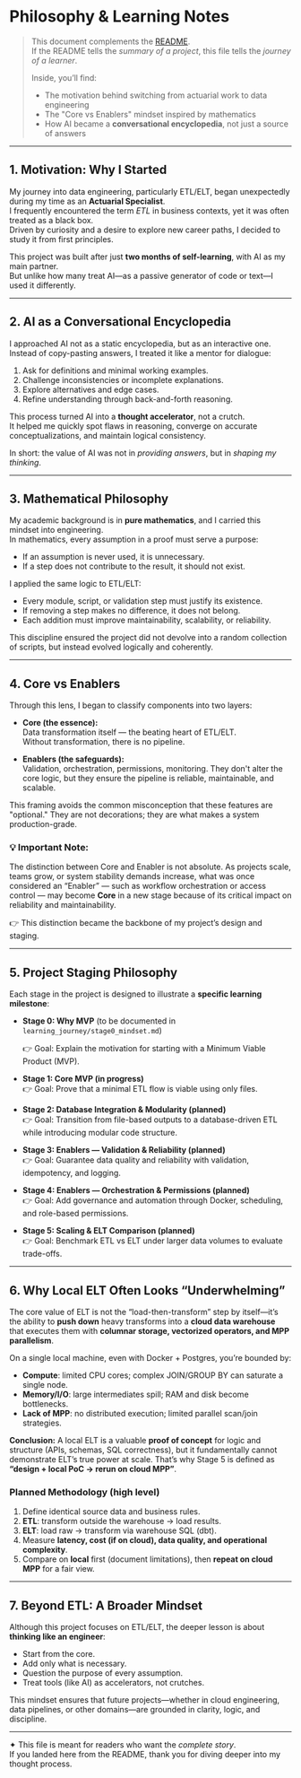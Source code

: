 # Philosophy & Learning Notes

> This document complements the [README](../README.md).  
> If the README tells the *summary of a project*, this file tells the *journey of a learner*.  
> 
> Inside, you’ll find:  
> - The motivation behind switching from actuarial work to data engineering  
> - The "Core vs Enablers" mindset inspired by mathematics  
> - How AI became a **conversational encyclopedia**, not just a source of answers

---

## 1. Motivation: Why I Started
My journey into data engineering, particularly ETL/ELT, began unexpectedly during my time as an **Actuarial Specialist**.  
I frequently encountered the term *ETL* in business contexts, yet it was often treated as a black box.  
Driven by curiosity and a desire to explore new career paths, I decided to study it from first principles.  

This project was built after just **two months of self-learning**, with AI as my main partner.  
But unlike how many treat AI—as a passive generator of code or text—I used it differently.

---

## 2. AI as a Conversational Encyclopedia
I approached AI not as a static encyclopedia, but as an interactive one.  
Instead of copy-pasting answers, I treated it like a mentor for dialogue:  

1. Ask for definitions and minimal working examples.  
2. Challenge inconsistencies or incomplete explanations.  
3. Explore alternatives and edge cases.  
4. Refine understanding through back-and-forth reasoning.  

This process turned AI into a **thought accelerator**, not a crutch.  
It helped me quickly spot flaws in reasoning, converge on accurate conceptualizations, and maintain logical consistency.  

In short: the value of AI was not in *providing answers*, but in *shaping my thinking*.

---

## 3. Mathematical Philosophy
My academic background is in **pure mathematics**, and I carried this mindset into engineering.  
In mathematics, every assumption in a proof must serve a purpose:  

- If an assumption is never used, it is unnecessary.  
- If a step does not contribute to the result, it should not exist.  

I applied the same logic to ETL/ELT:  

- Every module, script, or validation step must justify its existence.  
- If removing a step makes no difference, it does not belong.  
- Each addition must improve maintainability, scalability, or reliability.  

This discipline ensured the project did not devolve into a random collection of scripts, but instead evolved logically and coherently.

---

## 4. Core vs Enablers
Through this lens, I began to classify components into two layers:  

- **Core (the essence):**  
  Data transformation itself — the beating heart of ETL/ELT.  
  Without transformation, there is no pipeline.  

- **Enablers (the safeguards):**  
  Validation, orchestration, permissions, monitoring. They don't alter the core logic, but they ensure the pipeline is reliable, maintainable, and scalable.   

This framing avoids the common misconception that these features are "optional."
They are not decorations; they are what makes a system production-grade.

### 💡 Important Note:  
The distinction between Core and Enabler is not absolute. As projects scale, teams grow, or system stability demands increase, what was once considered an “Enabler” — such as workflow orchestration or access control — may become **Core** in a new stage because of its critical impact on reliability and maintainability.  

👉 This distinction became the backbone of my project’s design and staging.

---

## 5. Project Staging Philosophy
Each stage in the project is designed to illustrate a **specific learning milestone**:

- **Stage 0: Why MVP** (to be documented in `learning_journey/stage0_mindset.md`)

  👉 Goal: Explain the motivation for starting with a Minimum Viable Product (MVP).

- **Stage 1: Core MVP (in progress)**  
  👉 Goal: Prove that a minimal ETL flow is viable using only files.  

- **Stage 2: Database Integration & Modularity (planned)**  
  👉 Goal: Transition from file-based outputs to a database-driven ETL while introducing modular code structure.  

- **Stage 3: Enablers — Validation & Reliability (planned)**  
  👉 Goal: Guarantee data quality and reliability with validation, idempotency, and logging.  

- **Stage 4: Enablers — Orchestration & Permissions (planned)**  
  👉 Goal: Add governance and automation through Docker, scheduling, and role-based permissions.  

- **Stage 5: Scaling & ELT Comparison (planned)**  
  👉 Goal: Benchmark ETL vs ELT under larger data volumes to evaluate trade-offs.  

---

## 6. Why Local ELT Often Looks “Underwhelming”
The core value of ELT is not the “load-then-transform” step by itself—it’s the ability to **push down** heavy transforms into a **cloud data warehouse** that executes them with **columnar storage, vectorized operators, and MPP parallelism**.

On a single local machine, even with Docker + Postgres, you’re bounded by:
- **Compute**: limited CPU cores; complex JOIN/GROUP BY can saturate a single node.  
- **Memory/I/O**: large intermediates spill; RAM and disk become bottlenecks.  
- **Lack of MPP**: no distributed execution; limited parallel scan/join strategies.  

**Conclusion:** A local ELT is a valuable **proof of concept** for logic and structure (APIs, schemas, SQL correctness), but it fundamentally cannot demonstrate ELT’s true power at scale. 
That’s why Stage 5 is defined as **“design + local PoC → rerun on cloud MPP”**.

### Planned Methodology (high level)
1. Define identical source data and business rules.  
2. **ETL**: transform outside the warehouse → load results.  
3. **ELT**: load raw → transform via warehouse SQL (dbt).  
4. Measure **latency, cost (if on cloud), data quality, and operational complexity**.  
5. Compare on **local** first (document limitations), then **repeat on cloud MPP** for a fair view.

---

## 7. Beyond ETL: A Broader Mindset
Although this project focuses on ETL/ELT, the deeper lesson is about **thinking like an engineer**:  

- Start from the core.  
- Add only what is necessary.  
- Question the purpose of every assumption.  
- Treat tools (like AI) as accelerators, not crutches.  

This mindset ensures that future projects—whether in cloud engineering, data pipelines, or other domains—are grounded in clarity, logic, and discipline.

---

✦ This file is meant for readers who want the *complete story*.  
If you landed here from the README, thank you for diving deeper into my thought process.
